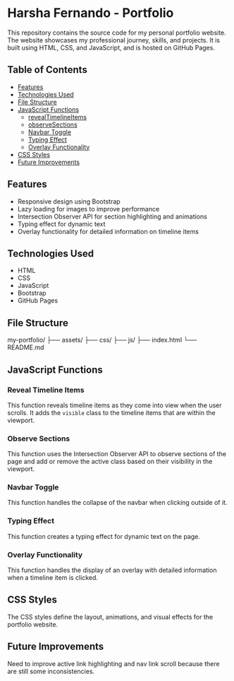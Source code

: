 # Harsha Fernando - Portfolio

This repository contains the source code for my personal portfolio website. The website showcases my professional journey, skills, and projects. It is built using HTML, CSS, and JavaScript, and is hosted on GitHub Pages.

## Table of Contents

- [Features](#features)
- [Technologies Used](#technologies-used)
- [File Structure](#file-structure)
- [JavaScript Functions](#javascript-functions)
  - [revealTimelineItems](#revealtimelineitems)
  - [observeSections](#observesections)
  - [Navbar Toggle](#navbar-toggle)
  - [Typing Effect](#typing-effect)
  - [Overlay Functionality](#overlay-functionality)
- [CSS Styles](#css-styles)
- [Future Improvements](#future-improvements)

## Features

- Responsive design using Bootstrap
- Lazy loading for images to improve performance
- Intersection Observer API for section highlighting and animations
- Typing effect for dynamic text
- Overlay functionality for detailed information on timeline items

## Technologies Used

- HTML
- CSS
- JavaScript
- Bootstrap
- GitHub Pages

## File Structure
my-portfolio/ ├── assets/ ├── css/ ├── js/  ├── index.html └── README.md

## JavaScript Functions

### Reveal Timeline Items
This function reveals timeline items as they come into view when the user scrolls. It adds the `visible` class to the timeline items that are within the viewport.

### Observe Sections
This function uses the Intersection Observer API to observe sections of the page and add or remove the active class based on their visibility in the viewport.

### Navbar Toggle
This function handles the collapse of the navbar when clicking outside of it.

### Typing Effect
This function creates a typing effect for dynamic text on the page.

### Overlay Functionality
This function handles the display of an overlay with detailed information when a timeline item is clicked.

## CSS Styles
The CSS styles define the layout, animations, and visual effects for the portfolio website.

## Future Improvements

Need to improve active link highlighting and nav link scroll because there are still some inconsistencies.
